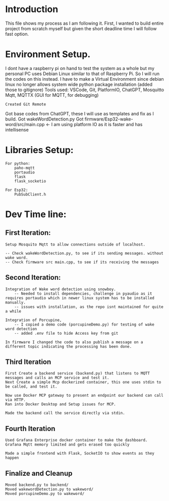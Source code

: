 # Introduction 
This file shows my process as I am following it. 
First, I wanted to build entire project from scratch myself but given the short deadline time I will follow fast option.

# Environment Setup.
 I dont have a raspberry pi on hand to test the system as a whole but my personal PC uses Debian Linux similar to that of Raspberry Pi. So I will run the codes on this instead.
 I have to make a Virtual Environment since debian linux no longer allows system wide python package installation (added those to gitignore)
    Tools used:
        VSCode, Git, PlatformIO, ChatGPT, Mosquitto Mqtt, MQTTX (GUI for MQTT, for debugging)
    
    Created Git Remote

 Got base codes from ChatGPT, these I will use as templates and fix as I build.
    Got wakeWordDetection.py
    Got firmware/Esp32-wake-word/src/main.cpp  <- I am using platform IO as it is faster and has intellisense



# Libraries Setup:
    For python:
        paho-mqtt 
        portaudio
        flask
        flask_socketio 
    
    For Esp32:
        PubSubClient.h 



# Dev Time line:
## First Iteration: 
    Setup Mosquito Mqtt to allow connections outside of localhost. 
     
    -- Check wakeWordDetection.py, to see if its sending messages. without wake word.
    -- Check firmware src main.cpp, to see if its receiving the messages  

## Second Iteration:
    Integration of Wake word detection using snowboy.
        -- Needed to install dependencies, challenge in pyaudio as it requires portaudio which in newer linux system has to be installed manually.
        -- issues with installation, as the repo isnt maintained for quite a while

    Integration of Porcupine, 
        -- I copied a demo code (porcupineDemo.py) for testing of wake word detection 
        -- added .env file to hide Access key from git 

    In firmware I changed the code to also publish a message on a different topic indicating the processing has been done. 



## Third Iteration
    First Create a backend service (backend.py) that listens to MQTT messages and calls an MCP service and test it.
    Next Create a simple Mcp dockerized container, this one uses stdin to be called, and test it.
    
    Now use Docker MCP gateway to present an endpoint our backend can call via HTTP. 
    Ran into Docker Desktop and Setup issues for MCP. 
    
    Made the backend call the service directly via stdin. 


## Fourth Iteration
    Used Grafana Enterprise docker container to make the dashboard. 
    Grafana Mqtt memory limited and gets erased too quickly

    Made a simple frontend with Flask, SocketIO to show events as they happen


## Finalize and Cleanup
    Moved backend.py to backend/
    Moved wakewordDetection.py to wakeword/
    Moved porcupineDemo.py to wakeword/










 